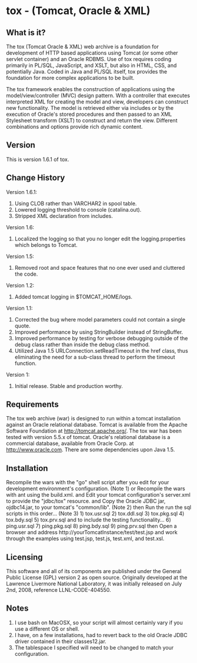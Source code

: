 tox - (Tomcat, Oracle & XML)
============================

What is it?
-----------

The tox (Tomcat Oracle & XML) web archive is a foundation for development of
HTTP based applications using Tomcat (or some other servlet container) and an
Oracle RDBMS. Use of tox requires coding primarily in PL/SQL, JavaScript, and
XSLT, but also in HTML, CSS, and potentially Java. Coded in Java and PL/SQL
itself, tox provides the foundation for more complex applications to be built.

The tox framework enables the construction of applications using the
model/view/controller (MVC) design pattern. With a controller that executes
interpreted XML for creating the model and view, developers can construct new
functionality. The model is retrieved either via includes or by the execution of
Oracle's stored procedures and then passed to an XML Stylesheet transform (XSLT)
to construct and return the view. Different combinations and options provide
rich dynamic content.

Version
-------

This is version 1.6.1 of tox.

Change History
--------------
  
Version 1.6.1:

1. Using CLOB rather than VARCHAR2 in spool table.
1. Lowered logging threshold to console (catalina.out).
1. Stripped XML declaration from includes.

Version 1.6:

1. Localized the logging so that you no longer edit the logging.properties which belongs to Tomcat.

Version 1.5:

1. Removed root and space features that no one ever used and cluttered the code.

Version 1.2:

1. Added tomcat logging in $TOMCAT_HOME/logs.

Version 1.1:

1. Corrected the bug where model parameters could not contain a single quote.
1. Improved performance by using StringBuilder instead of StringBuffer.
1. Improved performance by testing for verbose debugging outside of the debug class rather than inside the debug class method.
1. Utilized Java 1.5 URLConnection.setReadTimeout in the href class, thus eliminating the need for a sub-class thread to perform the timeout function.

Version 1:

1. Initial release. Stable and production worthy.

Requirements
------------

The tox web archive (war) is designed to run within a tomcat installation
against an Oracle relational database. Tomcat is available from the Apache
Software Foundation at http://tomcat.apache.org/. The tox war has been tested
with version 5.5.x of tomcat. Oracle's relational database is a commercial
database, available from Oracle Corp. at http://www.oracle.com.  There are some
dependencies upon Java 1.5.

Installation
------------

Recompile the wars with the "go" shell script after you edit for your
development environment's configuration. (Note 1)
	or
Recompile the wars with ant using the build.xml.
	and
Edit your tomcat configuration's server.xml to provide the "jdbc/tox" resource.
	and
Copy the Oracle JDBC jar, ojdbc14.jar, to your tomcat's "common/lib". (Note 2)
	then
Run the run the sql scripts in this order... (Note 3)
	1) tox.usr.sql
	2) tox.ddl.sql
	3) tox.pkg.sql
	4) tox.bdy.sql
	5) tox.prv.sql
		and to include the testing functionality...
	6) ping.usr.sql
	7) ping.pkg.sql
	8) ping.bdy.sql
	9) ping.prv.sql
	then
Open a browser and address http://yourTomcatInstance/test/test.jsp and work
through the examples using test.jsp, test.js, test.xml, and test.xsl.

Licensing
---------

This software and all of its components are published under the General Public
License (GPL) version 2 as open source.  Originally developed at the Lawrence
Livermore National Laboratory, it was initially released on July 2nd, 2008,
reference LLNL-CODE-404550.

Notes
-----

1. I use bash on MacOSX, so your script will almost certainly vary if you use a different OS or shell.
1. I have, on a few installations, had to revert back to the old Oracle JDBC driver contained in their classes12.jar.
1. The tablespace I specified will need to be changed to match your configuration.
